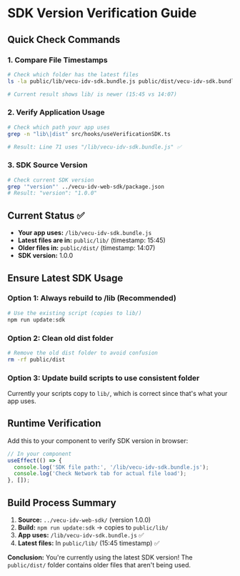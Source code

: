 # SDK Version Verification Guide

## Quick Check Commands

### 1. Compare File Timestamps
```bash
# Check which folder has the latest files
ls -la public/lib/vecu-idv-sdk.bundle.js public/dist/vecu-idv-sdk.bundle.js

# Current result shows lib/ is newer (15:45 vs 14:07)
```

### 2. Verify Application Usage
```bash
# Check which path your app uses
grep -n "lib\|dist" src/hooks/useVerificationSDK.ts

# Result: Line 71 uses "/lib/vecu-idv-sdk.bundle.js" ✅
```

### 3. SDK Source Version
```bash
# Check current SDK version
grep '"version"' ../vecu-idv-web-sdk/package.json
# Result: "version": "1.0.0"
```

## Current Status ✅

- **Your app uses:** `/lib/vecu-idv-sdk.bundle.js`
- **Latest files are in:** `public/lib/` (timestamp: 15:45)
- **Older files in:** `public/dist/` (timestamp: 14:07)
- **SDK version:** 1.0.0

## Ensure Latest SDK Usage

### Option 1: Always rebuild to /lib (Recommended)
```bash
# Use the existing script (copies to lib/)
npm run update:sdk
```

### Option 2: Clean old dist folder
```bash
# Remove the old dist folder to avoid confusion
rm -rf public/dist
```

### Option 3: Update build scripts to use consistent folder
Currently your scripts copy to `lib/`, which is correct since that's what your app uses.

## Runtime Verification

Add this to your component to verify SDK version in browser:

```typescript
// In your component
useEffect(() => {
  console.log('SDK file path:', '/lib/vecu-idv-sdk.bundle.js');
  console.log('Check Network tab for actual file load');
}, []);
```

## Build Process Summary

1. **Source:** `../vecu-idv-web-sdk/` (version 1.0.0)
2. **Build:** `npm run update:sdk` → copies to `public/lib/`
3. **App uses:** `/lib/vecu-idv-sdk.bundle.js` ✅
4. **Latest files:** In `public/lib/` (15:45 timestamp) ✅

**Conclusion:** You're currently using the latest SDK version! The `public/dist/` folder contains older files that aren't being used.
